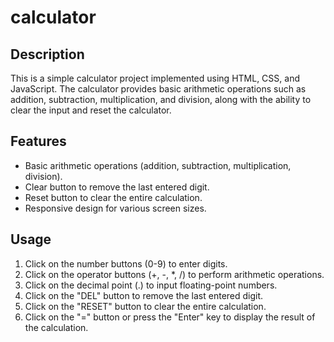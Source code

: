 # calculator


## Description

This is a simple calculator project implemented using HTML, CSS, and JavaScript. The calculator provides basic arithmetic operations such as addition, subtraction, multiplication, and division, along with the ability to clear the input and reset the calculator.

## Features

- Basic arithmetic operations (addition, subtraction, multiplication, division).
- Clear button to remove the last entered digit.
- Reset button to clear the entire calculation.
- Responsive design for various screen sizes.



## Usage

1. Click on the number buttons (0-9) to enter digits.
2. Click on the operator buttons (+, -, *, /) to perform arithmetic operations.
3. Click on the decimal point (.) to input floating-point numbers.
4. Click on the "DEL" button to remove the last entered digit.
5. Click on the "RESET" button to clear the entire calculation.
6. Click on the "=" button or press the "Enter" key to display the result of the calculation.


